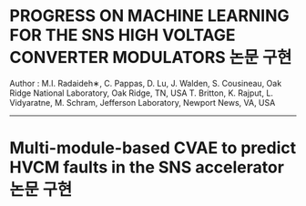 # PROGRESS ON MACHINE LEARNING FOR THE SNS HIGH VOLTAGE CONVERTER MODULATORS 논문 구현
Author : M.I. Radaideh∗, C. Pappas, D. Lu, J. Walden, S. Cousineau, Oak Ridge National Laboratory, Oak Ridge, TN, USA
T. Britton, K. Rajput, L. Vidyaratne, M. Schram, Jefferson Laboratory, Newport News, VA, USA

- - - - - - - 
# Multi-module-based CVAE to predict HVCM faults in the SNS accelerator 논문 구현
